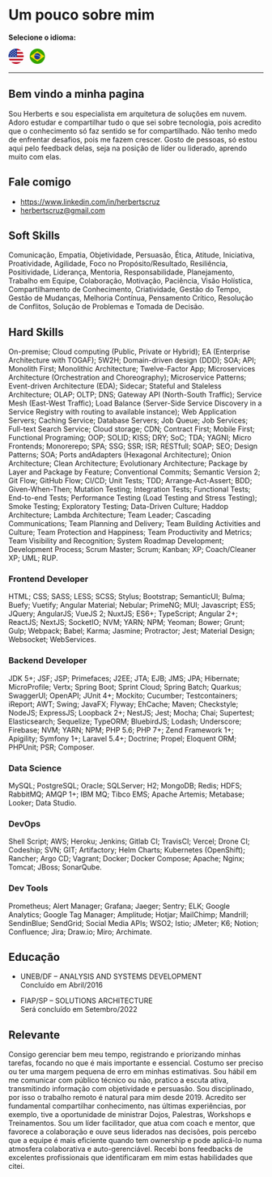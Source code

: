 # Um pouco sobre mim

**Selecione o idioma:**

[<img src="en.png" width="30" alt="English"/>](README.md)&nbsp;&nbsp;
[<img src="ptBR.png" width="30" alt="Portuguese"/>](README_ptBR.md)

---

## Bem vindo a minha pagina

Sou Herberts e sou especialista em arquitetura de soluções em nuvem. Adoro estudar e compartilhar tudo o que sei sobre tecnologia, pois acredito que o conhecimento só faz sentido se for compartilhado. Não tenho medo de enfrentar desafios, pois me fazem crescer. Gosto de pessoas, só estou aqui pelo feedback delas, seja na posição de líder ou liderado, aprendo muito com elas.

## Fale comigo

- https://www.linkedin.com/in/herbertscruz
- herbertscruz@gmail.com

## Soft Skills

Comunicação, Empatia, Objetividade, Persuasão, Ética, Atitude, Iniciativa, Proatividade, Agilidade, Foco no Propósito/Resultado, Resiliência, Positividade, Liderança, Mentoria, Responsabilidade, Planejamento, Trabalho em Equipe, Colaboração, Motivação, Paciência, Visão Holística, Compartilhamento de Conhecimento, Criatividade, Gestão do Tempo, Gestão de Mudanças, Melhoria Contínua, Pensamento Crítico, Resolução de Conflitos, Solução de Problemas e Tomada de Decisão.

## Hard Skills

On-premise; Cloud computing (Public, Private or Hybrid); EA (Enterprise Architecture with TOGAF); 5W2H; Domain-driven design (DDD); SOA; API; Monolith First; Monolithic Architecture; Twelve-Factor App; Microservices Architecture (Orchestration and Choreography); Microservice Patterns; Event-driven Architecture (EDA); Sidecar; Stateful and Staleless Architecture; OLAP; OLTP; DNS; Gateway API (North-South Traffic); Service Mesh (East-West Traffic); Load Balance (Server-Side Service Discovery in a Service Registry with routing to available instance); Web Application Servers; Caching Service; Database Servers; Job Queue; Job Services; Full-text Search Service; Cloud storage; CDN; Contract First; Mobile First; Functional Programing; OOP; SOLID; KISS; DRY; SoC; TDA; YAGNI; Micro Frontends; Monorerepo; SPA; SSG; SSR; ISR; RESTfull; SOAP; SEO; Design Patterns; SOA; Ports andAdapters (Hexagonal Architecture); Onion Architecture; Clean Architecture; Evolutionary Architecture; Package by Layer and Package by Feature; Conventional Commits; Semantic Version 2; Git Flow; GitHub Flow; CI/CD; Unit Tests; TDD; Arrange-Act-Assert; BDD; Given-When-Then; Mutation Testing; Integration Tests; Functional Tests; End-to-end Tests; Performance Testing (Load Testing and Stress Testing); Smoke Testing; Exploratory Testing; Data-Driven Culture; Haddop Architecture; Lambda Architecture; Team Leader; Cascading Communications; Team Planning and Delivery; Team Building Activities and Culture; Team Protection and Happiness; Team Productivity and Metrics; Team Visibility and Recognition; System Roadmap Development; Development Process; Scrum Master; Scrum; Kanban; XP; Coach/Cleaner XP; UML; RUP.

### Frontend Developer

HTML; CSS; SASS; LESS; SCSS; Stylus; Bootstrap; SemanticUI; Bulma; Buefy; Vuetify; Angular Material; Nebular; PrimeNG; MUI; Javascript; ES5; JQuery; AngularJS; VueJS 2; NuxtJS; ES6+; TypeScript; Angular 2+; ReactJS; NextJS; SocketIO; NVM; YARN; NPM; Yeoman; Bower; Grunt; Gulp; Webpack; Babel; Karma; Jasmine; Protractor; Jest; Material Design; Websocket; WebServices.

### Backend Developer

JDK 5+; JSF; JSP; Primefaces; J2EE; JTA; EJB; JMS; JPA; Hibernate; MicroProfile; Vertx; Spring Boot; Sprint Cloud; Spring Batch; Quarkus; SwaggerUI; OpenAPI; JUnit 4+; Mockito; Cucumber; Testcontainers; iReport; AWT; Swing; JavaFX; Flyway; EhCache; Maven; Checkstyle; NodeJS; ExpressJS; Loopback 2+; NestJS; Jest; Mocha; Chai; Supertest; Elasticsearch; Sequelize; TypeORM; BluebirdJS; Lodash; Underscore; Firebase; NVM; YARN; NPM; PHP 5.6; PHP 7+; Zend Framework 1+; Apigility; Symfony 1+; Laravel 5.4+; Doctrine; Propel; Eloquent ORM; PHPUnit; PSR; Composer.

### Data Science

MySQL; PostgreSQL; Oracle; SQLServer; H2; MongoDB; Redis; HDFS; RabbitMQ; AMQP 1+; IBM MQ; Tibco EMS; Apache Artemis; Metabase; Looker; Data Studio.

### DevOps

Shell Script; AWS; Heroku; Jenkins; Gitlab CI; TravisCI; Vercel; Drone CI; Codeship; SVN; GIT; Artifactory; Helm Charts; Kubernetes (OpenShift); Rancher; Argo CD; Vagrant; Docker; Docker Compose; Apache; Nginx; Tomcat; JBoss; SonarQube.

### Dev Tools

Prometheus; Alert Manager; Grafana; Jaeger; Sentry; ELK; Google Analytics; Google Tag Manager; Amplitude; Hotjar; MailChimp; Mandrill; SendinBlue; SendGrid; Social Media APIs; WSO2; Istio; JMeter; K6; Notion; Confluence; Jira; Draw.io; Miro; Archimate.

## Educação

- UNEB/DF – ANALYSIS AND SYSTEMS DEVELOPMENT<br />Concluído em Abril/2016

- FIAP/SP – SOLUTIONS ARCHITECTURE<br />Será concluído em Setembro/2022

## Relevante

Consigo gerenciar bem meu tempo, registrando e priorizando minhas tarefas, focando no que é mais importante e essencial. Costumo ser preciso ou ter uma margem pequena de erro em minhas estimativas. Sou hábil em me comunicar com público técnico ou não, pratico a escuta ativa, transmitindo informação com objetividade e persuasão. Sou disciplinado, por isso o trabalho remoto é natural para mim desde 2019. Acredito ser fundamental compartilhar conhecimento, nas últimas experiências, por exemplo, tive a oportunidade de ministrar Dojos, Palestras, Workshops e Treinamentos. Sou um líder facilitador, que atua com coach e mentor, que favorece a colaboração e ouve seus liderados nas decisões, pois percebo que a equipe é mais eficiente quando tem ownership e pode aplicá-lo numa atmosfera colaborativa e auto-gerenciável. Recebi bons feedbacks de excelentes profissionais que identificaram em mim estas habilidades que citei.